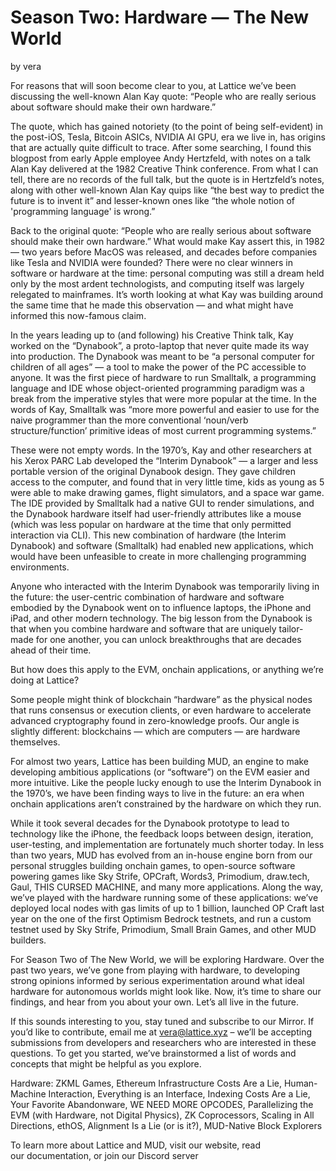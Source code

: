 # Season Two: Hardware — The New World

by vera

For reasons that will soon become clear to you, at Lattice we’ve been discussing the well-known Alan Kay quote: “People who are really serious about software should make their own hardware.”

The quote, which has gained notoriety (to the point of being self-evident) in the post-iOS, Tesla, Bitcoin ASICs, NVIDIA AI GPU, era we live in, has origins that are actually quite difficult to trace. After some searching, I found this blogpost from early Apple employee Andy Hertzfeld, with notes on a talk Alan Kay delivered at the 1982 Creative Think conference. From what I can tell, there are no records of the full talk, but the quote is in Hertzfeld’s notes, along with other well-known Alan Kay quips like “the best way to predict the future is to invent it” and lesser-known ones like “the whole notion of 'programming language' is wrong.”

Back to the original quote: “People who are really serious about software should make their own hardware.” What would make Kay assert this, in 1982 — two years before MacOS was released, and decades before companies like Tesla and NVIDIA were founded? There were no clear winners in software or hardware at the time: personal computing was still a dream held only by the most ardent technologists, and computing itself was largely relegated to mainframes. It’s worth looking at what Kay was building around the same time that he made this observation — and what might have informed this now-famous claim.

In the years leading up to (and following) his Creative Think talk, Kay worked on the “Dynabook”, a proto-laptop that never quite made its way into production. The Dynabook was meant to be “a personal computer for children of all ages” — a tool to make the power of the PC accessible to anyone. It was the first piece of hardware to run Smalltalk, a programming language and IDE whose object-oriented programming paradigm was a break from the imperative styles that were more popular at the time. In the words of Kay, Smalltalk was “more more powerful and easier to use for the naive programmer than the more conventional ‘noun/verb structure/function’ primitive ideas of most current programming systems.”

These were not empty words. In the 1970’s, Kay and other researchers at his Xerox PARC Lab developed the “Interim Dynabook” — a larger and less portable version of the original Dynabook design. They gave children access to the computer, and found that in very little time, kids as young as 5 were able to make drawing games, flight simulators, and a space war game. The IDE provided by Smalltalk had a native GUI to render simulations, and the Dynabook hardware itself had user-friendly attributes like a mouse (which was less popular on hardware at the time that only permitted interaction via CLI). This new combination of hardware (the Interim Dynabook) and software (Smalltalk) had enabled new applications, which would have been unfeasible to create in more challenging programming environments.

Anyone who interacted with the Interim Dynabook was temporarily living in the future: the user-centric combination of hardware and software embodied by the Dynabook went on to influence laptops, the iPhone and iPad, and other modern technology. The big lesson from the Dynabook is that when you combine hardware and software that are uniquely tailor-made for one another, you can unlock breakthroughs that are decades ahead of their time.

But how does this apply to the EVM, onchain applications, or anything we’re doing at Lattice?

Some people might think of blockchain “hardware” as the physical nodes that runs consensus or execution clients, or even hardware to accelerate advanced cryptography found in zero-knowledge proofs. Our angle is slightly different: blockchains — which are computers — are hardware themselves.

For almost two years, Lattice has been building MUD, an engine to make developing ambitious applications (or “software”) on the EVM easier and more intuitive. Like the people lucky enough to use the Interim Dynabook in the 1970’s, we have been finding ways to live in the future: an era when onchain applications aren’t constrained by the hardware on which they run.

While it took several decades for the Dynabook prototype to lead to technology like the iPhone, the feedback loops between design, iteration, user-testing, and implementation are fortunately much shorter today. In less than two years, MUD has evolved from an in-house engine born from our personal struggles building onchain games, to open-source software powering games like Sky Strife, OPCraft, Words3, Primodium, draw.tech, Gaul, THIS CURSED MACHINE, and many more applications. Along the way, we’ve played with the hardware running some of these applications: we’ve deployed local nodes with gas limits of up to 1 billion, launched OP Craft last year on the one of the first Optimism Bedrock testnets, and run a custom testnet used by Sky Strife, Primodium, Small Brain Games, and other MUD builders.

For Season Two of The New World, we will be exploring Hardware. Over the past two years, we’ve gone from playing with hardware, to developing strong opinions informed by serious experimentation around what ideal hardware for autonomous worlds might look like. Now, it’s time to share our findings, and hear from you about your own. Let’s all live in the future.

If this sounds interesting to you, stay tuned and subscribe to our Mirror. If you’d like to contribute, email me at vera@lattice.xyz – we’ll be accepting submissions from developers and researchers who are interested in these questions. To get you started, we’ve brainstormed a list of words and concepts that might be helpful as you explore.

Hardware: ZKML Games, Ethereum Infrastructure Costs Are a Lie, Human-Machine Interaction, Everything is an Interface, Indexing Costs Are a Lie, Your Favorite Abandonware, WE NEED MORE OPCODES, Parallelizing the EVM (with Hardware, not Digital Physics), ZK Coprocessors, Scaling in All Directions, ethOS, Alignment Is a Lie (or is it?), MUD-Native Block Explorers

To learn more about Lattice and MUD, visit our website, read our documentation, or join our Discord server